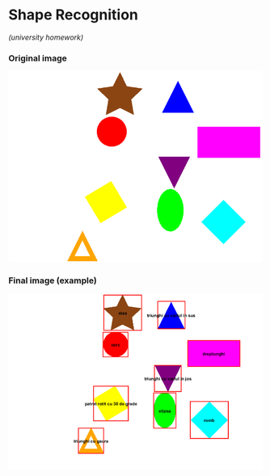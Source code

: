 # Shape Recognition
_(university homework)_

### Original image
<img width="853" alt="Geometrical Shapes" src="https://github.com/lazarescu1/shape-recognition/blob/master/shapes.png">

### Final image (example)
<img width="853" alt="Final Image" src="https://github.com/lazarescu1/shape-recognition/blob/master/final_image_ex.png">
